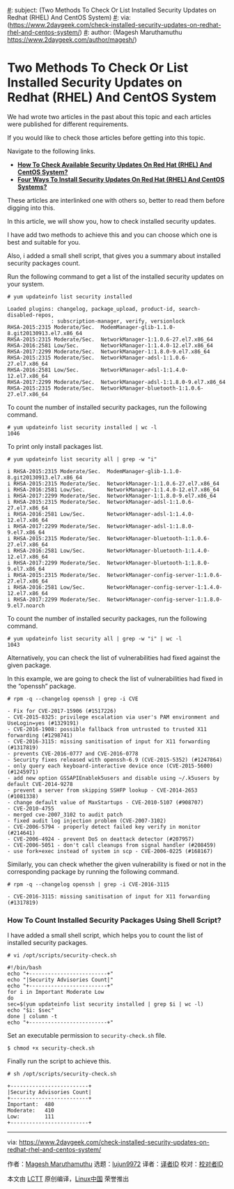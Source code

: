 [#]: collector: (lujun9972)
[#]: translator: (geekpi)
[#]: reviewer: ( )
[#]: publisher: ( )
[#]: url: ( )
[#]: subject: (Two Methods To Check Or List Installed Security Updates on Redhat (RHEL) And CentOS System)
[#]: via: (https://www.2daygeek.com/check-installed-security-updates-on-redhat-rhel-and-centos-system/)
[#]: author: (Magesh Maruthamuthu https://www.2daygeek.com/author/magesh/)

Two Methods To Check Or List Installed Security Updates on Redhat (RHEL) And CentOS System
======

We had wrote two articles in the past about this topic and each articles were published for different requirements.

If you would like to check those articles before getting into this topic.

Navigate to the following links.

  * **[How To Check Available Security Updates On Red Hat (RHEL) And CentOS System?][1]**
  * **[Four Ways To Install Security Updates On Red Hat (RHEL) And CentOS Systems?][2]**



These articles are interlinked one with others so, better to read them before digging into this.

In this article, we will show you, how to check installed security updates.

I have add two methods to achieve this and you can choose which one is best and suitable for you.

Also, i added a small shell script, that gives you a summary about installed security packages count.

Run the following command to get a list of the installed security updates on your system.

```
# yum updateinfo list security installed

Loaded plugins: changelog, package_upload, product-id, search-disabled-repos,
              : subscription-manager, verify, versionlock
RHSA-2015:2315 Moderate/Sec.  ModemManager-glib-1.1.0-8.git20130913.el7.x86_64
RHSA-2015:2315 Moderate/Sec.  NetworkManager-1:1.0.6-27.el7.x86_64
RHSA-2016:2581 Low/Sec.       NetworkManager-1:1.4.0-12.el7.x86_64
RHSA-2017:2299 Moderate/Sec.  NetworkManager-1:1.8.0-9.el7.x86_64
RHSA-2015:2315 Moderate/Sec.  NetworkManager-adsl-1:1.0.6-27.el7.x86_64
RHSA-2016:2581 Low/Sec.       NetworkManager-adsl-1:1.4.0-12.el7.x86_64
RHSA-2017:2299 Moderate/Sec.  NetworkManager-adsl-1:1.8.0-9.el7.x86_64
RHSA-2015:2315 Moderate/Sec.  NetworkManager-bluetooth-1:1.0.6-27.el7.x86_64
```

To count the number of installed security packages, run the following command.

```
# yum updateinfo list security installed | wc -l
1046
```

To print only install packages list.

```
# yum updateinfo list security all | grep -w "i"

i RHSA-2015:2315 Moderate/Sec.  ModemManager-glib-1.1.0-8.git20130913.el7.x86_64
i RHSA-2015:2315 Moderate/Sec.  NetworkManager-1:1.0.6-27.el7.x86_64
i RHSA-2016:2581 Low/Sec.       NetworkManager-1:1.4.0-12.el7.x86_64
i RHSA-2017:2299 Moderate/Sec.  NetworkManager-1:1.8.0-9.el7.x86_64
i RHSA-2015:2315 Moderate/Sec.  NetworkManager-adsl-1:1.0.6-27.el7.x86_64
i RHSA-2016:2581 Low/Sec.       NetworkManager-adsl-1:1.4.0-12.el7.x86_64
i RHSA-2017:2299 Moderate/Sec.  NetworkManager-adsl-1:1.8.0-9.el7.x86_64
i RHSA-2015:2315 Moderate/Sec.  NetworkManager-bluetooth-1:1.0.6-27.el7.x86_64
i RHSA-2016:2581 Low/Sec.       NetworkManager-bluetooth-1:1.4.0-12.el7.x86_64
i RHSA-2017:2299 Moderate/Sec.  NetworkManager-bluetooth-1:1.8.0-9.el7.x86_64
i RHSA-2015:2315 Moderate/Sec.  NetworkManager-config-server-1:1.0.6-27.el7.x86_64
i RHSA-2016:2581 Low/Sec.       NetworkManager-config-server-1:1.4.0-12.el7.x86_64
i RHSA-2017:2299 Moderate/Sec.  NetworkManager-config-server-1:1.8.0-9.el7.noarch
```

To count the number of installed security packages, run the following command.

```
# yum updateinfo list security all | grep -w "i" | wc -l
1043
```

Alternatively, you can check the list of vulnerabilities had fixed against the given package.

In this example, we are going to check the list of vulnerabilities had fixed in the “openssh” package.

```
# rpm -q --changelog openssh | grep -i CVE

- Fix for CVE-2017-15906 (#1517226)
- CVE-2015-8325: privilege escalation via user's PAM environment and UseLogin=yes (#1329191)
- CVE-2016-1908: possible fallback from untrusted to trusted X11 forwarding (#1298741)
- CVE-2016-3115: missing sanitisation of input for X11 forwarding (#1317819)
- prevents CVE-2016-0777 and CVE-2016-0778
- Security fixes released with openssh-6.9 (CVE-2015-5352) (#1247864)
- only query each keyboard-interactive device once (CVE-2015-5600) (#1245971)
- add new option GSSAPIEnablek5users and disable using ~/.k5users by default CVE-2014-9278
- prevent a server from skipping SSHFP lookup - CVE-2014-2653 (#1081338)
- change default value of MaxStartups - CVE-2010-5107 (#908707)
- CVE-2010-4755
- merged cve-2007_3102 to audit patch
- fixed audit log injection problem (CVE-2007-3102)
- CVE-2006-5794 - properly detect failed key verify in monitor (#214641)
- CVE-2006-4924 - prevent DoS on deattack detector (#207957)
- CVE-2006-5051 - don't call cleanups from signal handler (#208459)
- use fork+exec instead of system in scp - CVE-2006-0225 (#168167)
```

Similarly, you can check whether the given vulnerability is fixed or not in the corresponding package by running the following command.

```
# rpm -q --changelog openssh | grep -i CVE-2016-3115

- CVE-2016-3115: missing sanitisation of input for X11 forwarding (#1317819)
```

### How To Count Installed Security Packages Using Shell Script?

I have added a small shell script, which helps you to count the list of installed security packages.

```
# vi /opt/scripts/security-check.sh

#!/bin/bash
echo "+-------------------------+"
echo "|Security Advisories Count|"
echo "+-------------------------+"
for i in Important Moderate Low
do
sec=$(yum updateinfo list security installed | grep $i | wc -l)
echo "$i: $sec"
done | column -t
echo "+-------------------------+"
```

Set an executable permission to `security-check.sh` file.

```
$ chmod +x security-check.sh
```

Finally run the script to achieve this.

```
# sh /opt/scripts/security-check.sh

+-------------------------+
|Security Advisories Count|
+-------------------------+
Important:  480
Moderate:   410
Low:        111
+-------------------------+
```

--------------------------------------------------------------------------------

via: https://www.2daygeek.com/check-installed-security-updates-on-redhat-rhel-and-centos-system/

作者：[Magesh Maruthamuthu][a]
选题：[lujun9972][b]
译者：[译者ID](https://github.com/译者ID)
校对：[校对者ID](https://github.com/校对者ID)

本文由 [LCTT](https://github.com/LCTT/TranslateProject) 原创编译，[Linux中国](https://linux.cn/) 荣誉推出

[a]: https://www.2daygeek.com/author/magesh/
[b]: https://github.com/lujun9972
[1]: https://www.2daygeek.com/check-list-view-find-available-security-updates-on-redhat-rhel-centos-system/
[2]: https://www.2daygeek.com/install-security-updates-on-redhat-rhel-centos-system/
